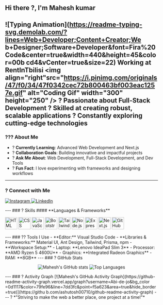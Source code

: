 ## Hi there ?, I'm **Mahesh kumar**
![Typing
Animation](https://readme-typing-svg.demolab.com/?lines=Web+Developer;Content+Creator;We
b+Designer;Software+Developer&font=Fira%20Code&center=true&width=440&height=45&color=00b
cd4&vCenter=true&size=22)
Working at **RentInTbilisi**
<img align="right"src="https://i.pinimg.com/originals/47/f0/34/47f0342cec72b800463bf003eac1257e.gif" alt="Coding Gif" width="300" height="250" />
? Passionate about **Full-Stack Development**
? Skilled at creating robust, scalable applications
? Constantly exploring cutting-edge technologies
---
### ??? About Me
- ? **Currently Learning**: Advanced Web Development and Next.js
- ? **Collaboration Goals**: Building innovative and impactful projects
- ? **Ask Me About**: Web Development, Full-Stack Development, and Dev Tools
- ? **Fun Fact**: I love experimenting with frameworks and designing workflows
---
### ? Connect with Me
<p align="left">
<a href="https://instagram.com/codebyabi" target="_blank">
<img
src="https://img.icons8.com/?size=100&id=119026&format=png&color=000000" alt="Instagram" />
</a>

<a href="www.linkedin.com/in/mahesh-i-7e7e7" target="_blank">
<img
src="https://img.icons8.com/?size=100&id=13930&format=png&color=000000" alt="LinkedIn" />
</a>
</p>
---
### ? Skills
#### **Languages & Frameworks**
<p align="left">
<img height="40" src="https://img.icons8.com/color/48/000000/html-5.png" alt="HTML"
title="HTML" />
<img height="40" src="https://img.icons8.com/color/48/000000/css3.png" alt="CSS"
title="CSS" />
<img height="40" src="https://img.icons8.com/color/48/000000/javascript.png"
alt="JavaScript" title="JavaScript" />
<img height="40" src="https://img.icons8.com/color/48/000000/bootstrap.png"
alt="Bootstrap" title="Bootstrap" />
<img height="40" src="https://img.icons8.com/color/48/tailwindcss.png" alt="Tailwind
CSS" title="Tailwind CSS" />
<img height="40" src="https://img.icons8.com/color/48/000000/nodejs.png" alt="Node.js"
title="Node.js" />
<img height="40" src="https://img.icons8.com/ios/50/express-js.png" alt="Express.js"
title="Express.js" />
<img height="40" src="https://img.icons8.com/color/48/nextjs.png" alt="Next.js"
title="Next.js" />
<img height="40" src="https://img.icons8.com/color/48/000000/github.png" alt="GitHub"
title="GitHub" />
</p>
---
### ?? Tools I Use
- **Editor:** Visual Studio Code
- **Libraries & Frameworks:** Material UI, Ant Design, Tailwind, Prisma, npm
- **Workspace Setup:**
- Laptop: **Lenovo IdeaPad Slim 3**
- Processor: **AMD Ryzen 5 4600U**
- Graphics: **Integrated Radeon Graphics**
- RAM: **8GB**
---
### ? GitHub Stats
<p align="center">
<img
src="https://github-readme-stats.vercel.app/api?username=Abi-de-jo&show_icons=true&theme
=radical" alt="Mahesh's GitHub stats" />
<img
src="https://github-readme-stats.vercel.app/api/top-langs/?username=Abi-de-jo&layout=com
pact&theme=radical" alt="Top Languages" />

</p>
---
### ? Activity Graph
[![Mahesh's GitHub Activity
Graph](https://github-readme-activity-graph.vercel.app/graph?username=Abi-de-jo&bg_color
=0d1117&color=79fe96&line=7dd3fc&point=f5a623&area=true&hide_border=true)](https://githu
b.com/ashutosh00710/github-readme-activity-graph)
---
? *"Striving to make the web a better place, one project at a time!"*